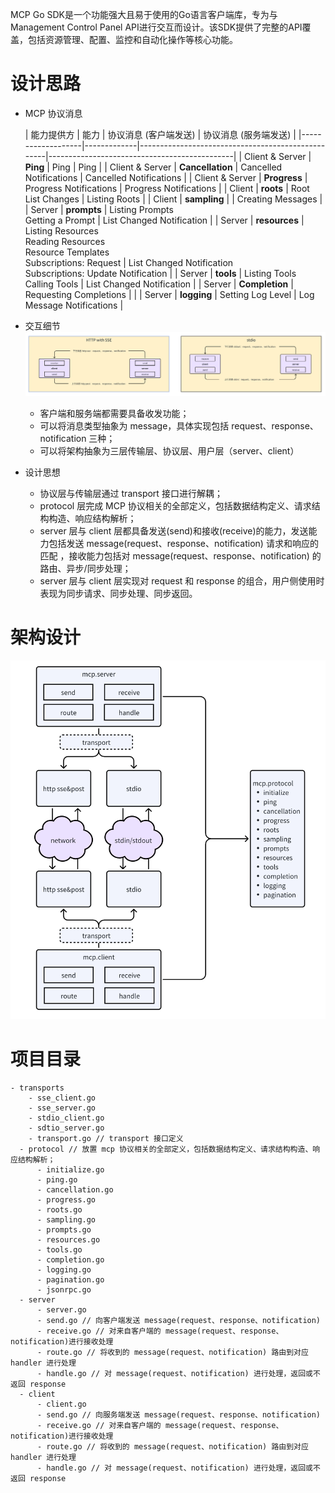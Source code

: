 MCP Go SDK是一个功能强大且易于使用的Go语言客户端库，专为与Management Control Panel API进行交互而设计。该SDK提供了完整的API覆盖，包括资源管理、配置、监控和自动化操作等核心功能。

# 设计思路

- MCP 协议消息

  | 能力提供方        | 能力         | 协议消息 (客户端发送)                                      | 协议消息 (服务端发送)                                 |
      |-------------------|-------------|---------------------------------------------------|----------------------------------------------|
  | Client & Server   | **Ping**    | Ping                                              | Ping                                       |
  | Client & Server   | **Cancellation** | Cancelled Notifications                           | Cancelled Notifications                      |
  | Client & Server   | **Progress**     | Progress Notifications                            | Progress Notifications                       |
  | Client            | **roots**        | Root List Changes                                 | Listing Roots                                |
  | Client            | **sampling**     |                                                   | Creating Messages                            |
  | Server            | **prompts**      | Listing Prompts <br/> Getting a Prompt            | List Changed Notification                    |
  | Server            | **resources**    | Listing Resources <br/> Reading Resources <br/> Resource Templates <br/> Subscriptions: Request | List Changed Notification <br/> Subscriptions: Update Notification |
  | Server            | **tools**        | Listing Tools <br/> Calling Tools               | List Changed Notification                  |
  | Server            | **Completion**   | Requesting Completions                            |                                              |
  | Server            | **logging**      | Setting Log Level                                 | Log Message Notifications                  |

- 交互细节
  ![img_1.png](../images/img_1.png)
    - 客户端和服务端都需要具备收发功能；
    - 可以将消息类型抽象为 message，具体实现包括 request、response、notification 三种；
    - 可以将架构抽象为三层传输层、协议层、用户层（server、client）


- 设计思想
    - 协议层与传输层通过 transport 接口进行解耦；
    - protocol 层完成 MCP 协议相关的全部定义，包括数据结构定义、请求结构构造、响应结构解析；
    - server 层与 client 层都具备发送(send)和接收(receive)的能力，发送能力包括发送 message(request、response、notification) 请求和响应的匹配 ，接收能力包括对 message(request、response、notification) 的路由、异步/同步处理；
    - server 层与 client 层实现对 request 和 response 的组合，用户侧使用时表现为同步请求、同步处理、同步返回。

# 架构设计
![img.png](../images/img.png)

# 项目目录

    - transports
        - sse_client.go
        - sse_server.go
        - stdio_client.go
        - sdtio_server.go
        - transport.go // transport 接口定义
      - protocol // 放置 mcp 协议相关的全部定义，包括数据结构定义、请求结构构造、响应结构解析；
          - initialize.go
          - ping.go
          - cancellation.go
          - progress.go
          - roots.go
          - sampling.go
          - prompts.go
          - resources.go
          - tools.go
          - completion.go
          - logging.go
          - pagination.go
          - jsonrpc.go
      - server
          - server.go
          - send.go // 向客户端发送 message(request、response、notification)
          - receive.go // 对来自客户端的 message(request、response、notification)进行接收处理
          - route.go // 将收到的 message(request、notification) 路由到对应 handler 进行处理
          - handle.go // 对 message(request、notification) 进行处理，返回或不返回 response
      - client
          - client.go
          - send.go // 向服务端发送 message(request、response、notification)
          - receive.go // 对来自客户端的 message(request、response、notification)进行接收处理
          - route.go // 将收到的 message(request、notification) 路由到对应 handler 进行处理
          - handle.go // 对 message(request、notification) 进行处理，返回或不返回 response